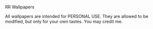 RR Wallpapers

All wallpapers are intended for PERSONAL USE. They are allowed to be modified, but only for your own tastes. You may credit me.

